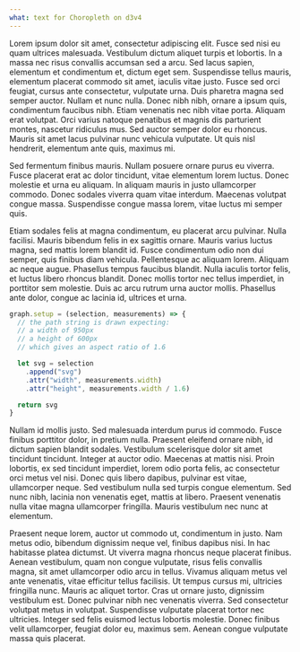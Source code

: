 ```yaml
---
what: text for Choropleth on d3v4
---
```


Lorem ipsum dolor sit amet, consectetur adipiscing elit. Fusce sed nisi eu quam ultrices malesuada. Vestibulum dictum aliquet turpis et lobortis. In a massa nec risus convallis accumsan sed a arcu. Sed lacus sapien, elementum et condimentum et, dictum eget sem. Suspendisse tellus mauris, elementum placerat commodo sit amet, iaculis vitae justo. Fusce sed orci feugiat, cursus ante consectetur, vulputate urna. Duis pharetra magna sed semper auctor. Nullam et nunc nulla. Donec nibh nibh, ornare a ipsum quis, condimentum faucibus nibh. Etiam venenatis nec nibh vitae porta. Aliquam erat volutpat. Orci varius natoque penatibus et magnis dis parturient montes, nascetur ridiculus mus. Sed auctor semper dolor eu rhoncus. Mauris sit amet lacus pulvinar nunc vehicula vulputate. Ut quis nisl hendrerit, elementum ante quis, maximus mi.

Sed fermentum finibus mauris. Nullam posuere ornare purus eu viverra. Fusce placerat erat ac dolor tincidunt, vitae elementum lorem luctus. Donec molestie et urna eu aliquam. In aliquam mauris in justo ullamcorper commodo. Donec sodales viverra quam vitae interdum. Maecenas volutpat congue massa. Suspendisse congue massa lorem, vitae luctus mi semper quis.

Etiam sodales felis at magna condimentum, eu placerat arcu pulvinar. Nulla facilisi. Mauris bibendum felis in ex sagittis ornare. Mauris varius luctus magna, sed mattis lorem blandit id. Fusce condimentum odio non dui semper, quis finibus diam vehicula. Pellentesque ac aliquam lorem. Aliquam ac neque augue. Phasellus tempus faucibus blandit. Nulla iaculis tortor felis, et luctus libero rhoncus blandit. Donec mollis tortor nec tellus imperdiet, in porttitor sem molestie. Duis ac arcu rutrum urna auctor mollis. Phasellus ante dolor, congue ac lacinia id, ultrices et urna.

```javascript
graph.setup = (selection, measurements) => {
  // the path string is drawn expecting:
  // a width of 950px
  // a height of 600px
  // which gives an aspect ratio of 1.6

  let svg = selection
    .append("svg")
    .attr("width", measurements.width)
    .attr("height", measurements.width / 1.6)

  return svg
}
```

Nullam id mollis justo. Sed malesuada interdum purus id commodo. Fusce finibus porttitor dolor, in pretium nulla. Praesent eleifend ornare nibh, id dictum sapien blandit sodales. Vestibulum scelerisque dolor sit amet tincidunt tincidunt. Integer at auctor odio. Maecenas at mattis nisi. Proin lobortis, ex sed tincidunt imperdiet, lorem odio porta felis, ac consectetur orci metus vel nisi. Donec quis libero dapibus, pulvinar est vitae, ullamcorper neque. Sed vestibulum nulla sed turpis congue elementum. Sed nunc nibh, lacinia non venenatis eget, mattis at libero. Praesent venenatis nulla vitae magna ullamcorper fringilla. Mauris vestibulum nec nunc at elementum.

Praesent neque lorem, auctor ut commodo ut, condimentum in justo. Nam metus odio, bibendum dignissim neque vel, finibus dapibus nisi. In hac habitasse platea dictumst. Ut viverra magna rhoncus neque placerat finibus. Aenean vestibulum, quam non congue vulputate, risus felis convallis magna, sit amet ullamcorper odio arcu in tellus. Vivamus aliquam metus vel ante venenatis, vitae efficitur tellus facilisis. Ut tempus cursus mi, ultricies fringilla nunc. Mauris ac aliquet tortor. Cras ut ornare justo, dignissim vestibulum est. Donec pulvinar nibh nec venenatis viverra. Sed consectetur volutpat metus in volutpat. Suspendisse vulputate placerat tortor nec ultricies. Integer sed felis euismod lectus lobortis molestie. Donec finibus velit ullamcorper, feugiat dolor eu, maximus sem. Aenean congue vulputate massa quis placerat.
